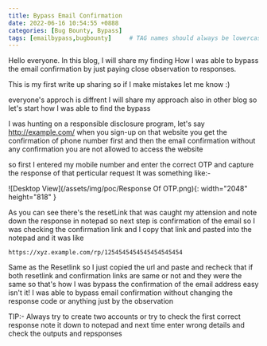 ```yaml
---
title: Bypass Email Confirmation
date: 2022-06-16 10:54:55 +0888
categories: [Bug Bounty, Bypass]
tags: [emailbypass,bugbounty]     # TAG names should always be lowercase
---
```


Hello everyone. In this blog, I will share my finding How I was able to bypass the email confirmation by just paying close observation to responses. 

This is my first write up sharing so if I make mistakes let me know :)

everyone's approch is diffrent I will share my approach also in other blog so let's start how I was able to find the bypass 

I was hunting on a responsible disclosure program, let's say http://example.com/ 
when you sign-up on that website you get the confirmation of phone number first and then the email confirmation without any confirmation you are not allowed to access the website 

so first I entered my mobile number and enter the correct OTP and capture the response of that perticular request It was something like:-

![Desktop View](/assets/img/poc/Response Of OTP.png){: width="2048" height="818" }

As you can see there's the resetLink that was caught my attension and note down the response in notepad so next step is confirmation of the email so I was checking the confirmation link and I copy that link and pasted into the notepad and it was like 

``https://xyz.example.com/rp/1254545454545454545454``

Same as the Resetlink so I just copied the url and paste and recheck that if both resetlink and confirmation links are same or not and they were the same so that's how I was bypass the confirmation of the email address easy isn't it! 
I was able to bypass email confirmation without changing the response code or anything just by the observation 

TIP:- Always try to create two accounts or try to check the first correct response note it down to notepad and next time enter wrong details and check the outputs and repsponses 







